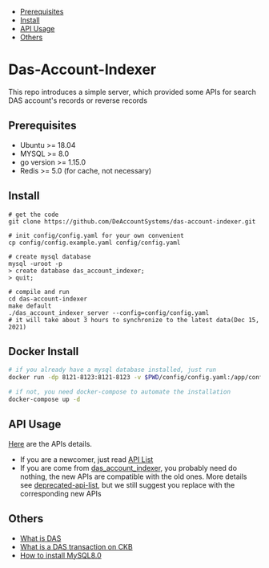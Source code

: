  * [Prerequisites](#prerequisites)
 * [Install](#install)
 * [API Usage](#usage)
 * [Others](#others)
    

# Das-Account-Indexer
This repo introduces a simple server, which provided some APIs for search DAS account's records or reverse records
## Prerequisites
* Ubuntu >= 18.04
* MYSQL >= 8.0
* go version >= 1.15.0 
* Redis >= 5.0 (for cache, not necessary)

## Install

```shell
# get the code
git clone https://github.com/DeAccountSystems/das-account-indexer.git

# init config/config.yaml for your own convenient
cp config/config.example.yaml config/config.yaml

# create mysql database
mysql -uroot -p
> create database das_account_indexer;
> quit;

# compile and run
cd das-account-indexer
make default
./das_account_indexer_server --config=config/config.yaml
# it will take about 3 hours to synchronize to the latest data(Dec 15, 2021)
```

## Docker Install
```bash
# if you already have a mysql database installed, just run
docker run -dp 8121-8123:8121-8123 -v $PWD/config/config.yaml:/app/config/config.yaml --name bit-indexer-server slagga/bit-indexer

# if not, you need docker-compose to automate the installation
docker-compose up -d
```

## API Usage
[Here](https://github.com/DeAccountSystems/das-account-indexer/blob/main/API.md) are the APIs details.

* If you are a newcomer, just read [API List](https://github.com/DeAccountSystems/das-account-indexer/blob/main/API.md) 
* If you are come from [das_account_indexer](https://github.com/DeAccountSystems/das_account_indexer), you probably need do nothing, the new APIs are compatible with the old ones. More details see [deprecated-api-list](https://github.com/DeAccountSystems/das-account-indexer/blob/main/API.md#deprecated-api-list), but we still suggest you replace with the corresponding new APIs




## Others
* [What is DAS](https://github.com/DeAccountSystems/das-contracts/blob/master/docs/en/Overview-of-DAS.md)
* [What is a DAS transaction on CKB](https://github.com/DeAccountSystems/das-contracts/blob/master/docs/en/Data-Structure-and-Protocol/Transaction-Structure.md)
* [How to install MySQL8.0](https://github.com/DeAccountSystems/das-database/wiki/How-To-Install-MySQL-8.0)
